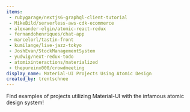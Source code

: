 ```yaml
---
items:
 - rubygarage/nextjs6-graphql-client-tutorial
 - MikeBild/serverless-aws-cdk-ecommerce
 - alexander-elgin/atomic-react-redux
 - fernandohenriques/chat-app
 - marcelorl/tastin-front
 - kumilange/live-jazz-tokyo
 - JoshEvan/StockManagementSystem
 - yudwig/next-redux-todo
 - atomixinteractions/materialized
 - thepureinx000/crowdmeeting
display_name: Material-UI Projects Using Atomic Design
created_by: trentschnee
---
```

Find examples of projects utilizing Material-UI with the infamous atomic design system!